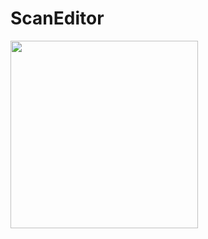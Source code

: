 # ScanEditor

<img src="https://github.com/st-small/ScanEditor/blob/main/ScanEditorDemo.gif" width="300" />
